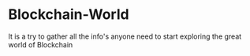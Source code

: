 # Blockchain-World
It is a try to gather all the info's anyone need to start exploring the great world of Blockchain

